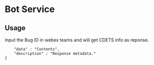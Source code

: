 # Bot Service

## Usage

Input the Bug ID in webex teams and will get CDETS info as reponse.

```json{
    "data" : "Contents",
    "description" : "Response metadata."
}
```


